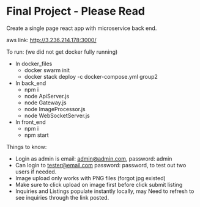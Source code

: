 # Final Project - Please Read

Create a single page react app with microservice back end.

aws link: http://3.236.214.178:3000/

To run: (we did not get docker fully running)
* In docker_files
  * docker swarm init
  * docker stack deploy -c docker-compose.yml group2   
* In back_end
  * npm i
  * node ApiServer.js
  * node Gateway.js
  * node ImageProcessor.js
  * node WebSocketServer.js
* In front_end
  * npm i
  * npm start

Things to know:

* Login as admin is email: admin@admin.com, password: admin
* Can login to tester@email.com password: password, to test out two users if needed.
* Image upload only works with PNG files (forgot jpg existed)
* Make sure to click upload on image first before click submit listing
* Inquiries and Listings populate instantly locally, may Need to refresh to see inquiries through the link posted.
